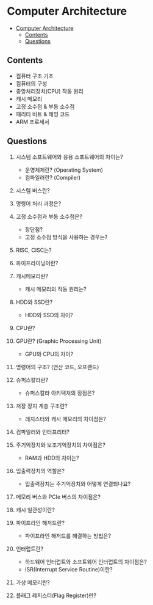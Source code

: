 # Computer Architecture
- [Computer Architecture](#computer-architecture)
  - [Contents](#contents)
  - [Questions](#questions)


## Contents
- 컴퓨터 구조 기초
- 컴퓨터의 구성
- 중앙처리장치(CPU) 작동 원리
- 캐시 메모리
- 고정 소수점 & 부동 소수점
- 패리티 비트 & 해밍 코드
- ARM 프로세서

## Questions

1. 시스템 소프트웨어와 응용 소프트웨어의 차이는?

   - 운영체제란? (Operating System)
   - 컴파일러란? (Compiler)
     

2. 시스템 버스란?

3. 명령어 처리 과정은?

4. 고정 소수점과 부동 소수점은?
   
   - 장단점?
   - 고정 소수점 방식을 사용하는 경우는?
  
5.  RISC, CISC는?

6. 파이프라이닝이란?
   
7. 캐시메모리란?
      
      - 캐시 메모리의 작동 원리는?

8.  HDD와 SSD란?
   
    - HDD와 SSD의 차이?

9.  CPU란?
     
10. GPU란? (Graphic Processing Unit)
    - GPU와 CPU의 차이?

11. 명령어의 구조? (연산 코드, 오프랜드)

12. 슈퍼스칼라란?
    - 슈퍼스칼라 아키텍처의 장점은?

13. 저장 장치 계층 구조란?
    - 레지스터와 캐시 메모리의 차이점은?
14. 컴파일러와 인터프리터?

15. 주기억장치와 보조기억장치의 차이점은?
    - RAM과 HDD의 차이는?
16. 입출력장치의 역할은?
    - 입출력장치는 주기억장치와 어떻게 연결되나요?
17. 메모리 버스와 PCIe 버스의 차이점은?
18. 캐시 일관성이란?
19. 파이프라인 해저드란?
    - 파이프라인 해저드를 해결하는 방법은?
20. 인터럽트란?
    - 하드웨어 인터럽트와 소프트웨어 인터럽트의 차이점은?
    - ISR(Interrupt Service Routine)이란?
21. 가상 메모리란?
22. 플래그 레지스터(Flag Register)란?